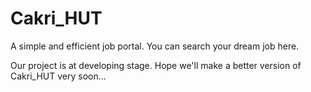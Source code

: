 # Cakri_HUT
A simple and efficient job portal.
You can search your dream job here.

Our project is at developing stage. Hope we'll make a better version of Cakri_HUT very soon...